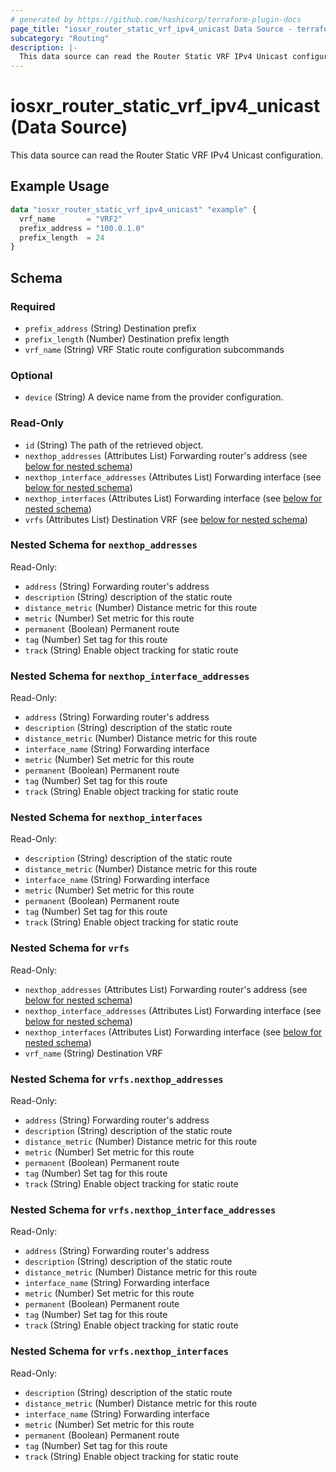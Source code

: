 ```yaml
---
# generated by https://github.com/hashicorp/terraform-plugin-docs
page_title: "iosxr_router_static_vrf_ipv4_unicast Data Source - terraform-provider-iosxr"
subcategory: "Routing"
description: |-
  This data source can read the Router Static VRF IPv4 Unicast configuration.
---
```


# iosxr_router_static_vrf_ipv4_unicast (Data Source)

This data source can read the Router Static VRF IPv4 Unicast configuration.

## Example Usage

```terraform
data "iosxr_router_static_vrf_ipv4_unicast" "example" {
  vrf_name       = "VRF2"
  prefix_address = "100.0.1.0"
  prefix_length  = 24
}
```

<!-- schema generated by tfplugindocs -->
## Schema

### Required

- `prefix_address` (String) Destination prefix
- `prefix_length` (Number) Destination prefix length
- `vrf_name` (String) VRF Static route configuration subcommands

### Optional

- `device` (String) A device name from the provider configuration.

### Read-Only

- `id` (String) The path of the retrieved object.
- `nexthop_addresses` (Attributes List) Forwarding router's address (see [below for nested schema](#nestedatt--nexthop_addresses))
- `nexthop_interface_addresses` (Attributes List) Forwarding interface (see [below for nested schema](#nestedatt--nexthop_interface_addresses))
- `nexthop_interfaces` (Attributes List) Forwarding interface (see [below for nested schema](#nestedatt--nexthop_interfaces))
- `vrfs` (Attributes List) Destination VRF (see [below for nested schema](#nestedatt--vrfs))

<a id="nestedatt--nexthop_addresses"></a>
### Nested Schema for `nexthop_addresses`

Read-Only:

- `address` (String) Forwarding router's address
- `description` (String) description of the static route
- `distance_metric` (Number) Distance metric for this route
- `metric` (Number) Set metric for this route
- `permanent` (Boolean) Permanent route
- `tag` (Number) Set tag for this route
- `track` (String) Enable object tracking for static route


<a id="nestedatt--nexthop_interface_addresses"></a>
### Nested Schema for `nexthop_interface_addresses`

Read-Only:

- `address` (String) Forwarding router's address
- `description` (String) description of the static route
- `distance_metric` (Number) Distance metric for this route
- `interface_name` (String) Forwarding interface
- `metric` (Number) Set metric for this route
- `permanent` (Boolean) Permanent route
- `tag` (Number) Set tag for this route
- `track` (String) Enable object tracking for static route


<a id="nestedatt--nexthop_interfaces"></a>
### Nested Schema for `nexthop_interfaces`

Read-Only:

- `description` (String) description of the static route
- `distance_metric` (Number) Distance metric for this route
- `interface_name` (String) Forwarding interface
- `metric` (Number) Set metric for this route
- `permanent` (Boolean) Permanent route
- `tag` (Number) Set tag for this route
- `track` (String) Enable object tracking for static route


<a id="nestedatt--vrfs"></a>
### Nested Schema for `vrfs`

Read-Only:

- `nexthop_addresses` (Attributes List) Forwarding router's address (see [below for nested schema](#nestedatt--vrfs--nexthop_addresses))
- `nexthop_interface_addresses` (Attributes List) Forwarding interface (see [below for nested schema](#nestedatt--vrfs--nexthop_interface_addresses))
- `nexthop_interfaces` (Attributes List) Forwarding interface (see [below for nested schema](#nestedatt--vrfs--nexthop_interfaces))
- `vrf_name` (String) Destination VRF

<a id="nestedatt--vrfs--nexthop_addresses"></a>
### Nested Schema for `vrfs.nexthop_addresses`

Read-Only:

- `address` (String) Forwarding router's address
- `description` (String) description of the static route
- `distance_metric` (Number) Distance metric for this route
- `metric` (Number) Set metric for this route
- `permanent` (Boolean) Permanent route
- `tag` (Number) Set tag for this route
- `track` (String) Enable object tracking for static route


<a id="nestedatt--vrfs--nexthop_interface_addresses"></a>
### Nested Schema for `vrfs.nexthop_interface_addresses`

Read-Only:

- `address` (String) Forwarding router's address
- `description` (String) description of the static route
- `distance_metric` (Number) Distance metric for this route
- `interface_name` (String) Forwarding interface
- `metric` (Number) Set metric for this route
- `permanent` (Boolean) Permanent route
- `tag` (Number) Set tag for this route
- `track` (String) Enable object tracking for static route


<a id="nestedatt--vrfs--nexthop_interfaces"></a>
### Nested Schema for `vrfs.nexthop_interfaces`

Read-Only:

- `description` (String) description of the static route
- `distance_metric` (Number) Distance metric for this route
- `interface_name` (String) Forwarding interface
- `metric` (Number) Set metric for this route
- `permanent` (Boolean) Permanent route
- `tag` (Number) Set tag for this route
- `track` (String) Enable object tracking for static route
